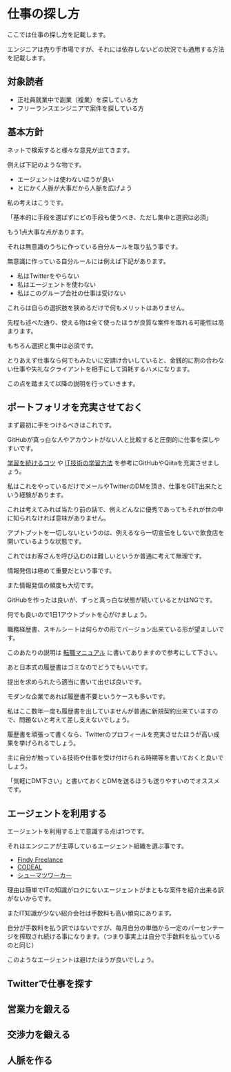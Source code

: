 # 仕事の探し方

ここでは仕事の探し方を記載します。

エンジニアは売り手市場ですが、それには依存しないどの状況でも通用する方法を記載します。

## 対象読者

- 正社員就業中で副業（複業）を探している方
- フリーランスエンジニアで案件を探している方

## 基本方針

ネットで検索すると様々な意見が出てきます。

例えば下記のような物です。

- エージェントは使わないほうが良い
- とにかく人脈が大事だから人脈を広げよう

私の考えはこうです。

「基本的に手段を選ばずにどの手段も使うべき、ただし集中と選択は必須」

もう1点大事な点があります。

それは無意識のうちに作っている自分ルールを取り払う事です。

無意識に作っている自分ルールには例えば下記があります。

- 私はTwitterをやらない
- 私はエージェントを使わない
- 私はこのグループ会社の仕事は受けない

これらは自らの選択肢を狭めるだけで何もメリットはありません。

先程も述べた通り、使える物は全て使ったほうが良質な案件を取れる可能性は高まります。

もちろん選択と集中は必須です。

とりあえず仕事なら何でもみたいに安請け合いしていると、金銭的に割の合わない仕事や失礼なクライアントを相手にして消耗するハメになります。

この点を踏まえて以降の説明を行っていきます。

## ポートフォリオを充実させておく

まず最初に手をつけるべきはこれです。

GitHubが真っ白な人やアカウントがない人と比較すると圧倒的に仕事を探しやすいです。

[学習を続けるコツ](https://github.com/keitakn/web-developer-ojt/blob/master/docs/tips/HowToContinueLearning.md) や [IT技術の学習方法](https://github.com/keitakn/web-developer-ojt/blob/master/docs/tips/ITSkillLearningMethod.md) を参考にGitHubやQiitaを充実させましょう。

私はこれをやっているだけでメールやTwitterのDMを頂き、仕事をGET出来たという経験があります。

これは考えてみれば当たり前の話で、例えどんなに優秀であってもそれが世の中に知られなければ意味がありません。

アプトプットを一切しないというのは、例えるなら一切宣伝をしないで飲食店を開いているような状態です。

これではお客さんを呼び込むのは難しいというか普通に考えて無理です。

情報発信は極めて重要だという事です。

また情報発信の頻度も大切です。

GitHubを作ったは良いが、ずっと真っ白な状態が続いているとかはNGです。

何でも良いので1日1アウトプットを心がけましょう。

職務経歴書、スキルシートは何らかの形でバージョン出来ている形が望ましいです。

このあたりの説明は [転職マニュアル](https://github.com/keitakn/web-developer-ojt/blob/master/docs/tips/ChangeJobManual.md) に書いてありますので参考にして下さい。

あと日本式の履歴書はゴミなのでどうでもいいです。

提出を求められたら適当に書いて出せば良いです。

モダンな企業であれば履歴書不要というケースも多いです。

私はここ数年一度も履歴書を出していませんが普通に新規契約出来ていますので、問題ないと考えて差し支えないでしょう。

履歴書を頑張って書くなら、Twitterのプロフィールを充実させたほうが高い成果を挙げられるでしょう。

主に自分が触っている技術や仕事を受け付けられる時期等を書いておくと良いでしょう。

「気軽にDM下さい」と書いておくとDMを送るほうも送りやすいのでオススメです。

## エージェントを利用する

エージェントを利用する上で意識する点は1つです。

それはエンジニアが主導しているエージェント組織を選ぶ事です。

- [Findy Freelance](https://freelance.findy-code.io/)
- [CODEAL](https://www.codeal.work/)
- [シューマツワーカー](https://shuuumatu-worker.jp/)

理由は簡単でITの知識がロクにないエージェントがまともな案件を紹介出来る訳がないからです。

またIT知識が少ない紹介会社は手数料も高い傾向にあります。

自分が手数料を払う訳ではないですが、毎月自分の単価から一定のパーセンテージを搾取され続ける事になります。（つまり事実上は自分で手数料を払っているのと同じ）

このようなエージェントは避けたほうが良いでしょう。

## Twitterで仕事を探す

## 営業力を鍛える

## 交渉力を鍛える

## 人脈を作る
